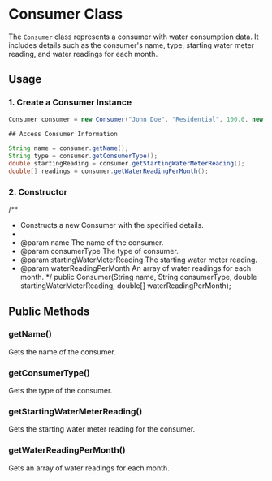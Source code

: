 # Consumer Class

The `Consumer` class represents a consumer with water consumption data. It includes details such as the consumer's name, type, starting water meter reading, and water readings for each month.

## Usage

### 1. Create a Consumer Instance

```java
Consumer consumer = new Consumer("John Doe", "Residential", 100.0, new double[]{25.0, 30.0, 22.5, 18.0});

## Access Consumer Information

String name = consumer.getName();
String type = consumer.getConsumerType();
double startingReading = consumer.getStartingWaterMeterReading();
double[] readings = consumer.getWaterReadingPerMonth();
```


### 2.  Constructor

/**
 * Constructs a new Consumer with the specified details.
 *
 * @param name                     The name of the consumer.
 * @param consumerType             The type of consumer.
 * @param startingWaterMeterReading The starting water meter reading.
 * @param waterReadingPerMonth     An array of water readings for each month.
 */
public Consumer(String name, String consumerType, double startingWaterMeterReading, double[] waterReadingPerMonth);


## Public Methods

### getName()
Gets the name of the consumer.

### getConsumerType()
Gets the type of the consumer.

### getStartingWaterMeterReading()
Gets the starting water meter reading for the consumer.

### getWaterReadingPerMonth()
Gets an array of water readings for each month.
